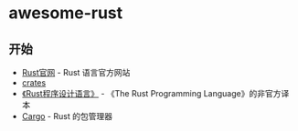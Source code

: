 # awesome-rust

## 开始

- [Rust官网](https://www.rust-lang.org/) - Rust 语言官方网站
- [crates](https://crates.io/)
- [《Rust程序设计语言》](https://kaisery.github.io/trpl-zh-cn/title-page.html) - 《The Rust Programming Language》的非官方译本
- [Cargo](https://doc.rust-lang.org/stable/cargo/) - Rust 的包管理器
